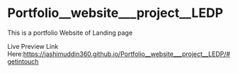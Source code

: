 # Portfolio__website___project__LEDP
This is a portfolio Website of Landing page

Live Preview Link Here:https://jashimuddin360.github.io/Portfolio__website___project__LEDP/#getintouch
